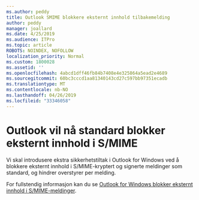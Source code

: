 ```yaml
---
ms.author: peddy
title: Outlook SMIME blokkere eksternt innhold tilbakemelding
author: peddy
manager: joallard
ms.date: 4/25/2019
ms.audience: ITPro
ms.topic: article
ROBOTS: NOINDEX, NOFOLLOW
localization_priority: Normal
ms.custom: 1800028
ms.assetid: ''
ms.openlocfilehash: 4abcd1dff46fb84b7408e4e325864a5ead2e4689
ms.sourcegitcommit: 60bc3cccd1aa81340143cd27c597bb97351ecadb
ms.translationtype: MT
ms.contentlocale: nb-NO
ms.lasthandoff: 04/26/2019
ms.locfileid: "33346058"
---
```

# <a name="outlook-will-now-default-block-external-content-in-smime"></a>Outlook vil nå standard blokker eksternt innhold i S/MIME
Vi skal introdusere ekstra sikkerhetstiltak i Outlook for Windows ved å blokkere eksternt innhold i S/MIME-kryptert og signerte meldinger som standard, og hindrer overstyrer per melding.

For fullstendig informasjon kan du se [Outlook for Windows blokker eksternt innhold i S/MIME-meldinger](https://support.office.com/article/2d3a4af1-fe41-475f-a888-fc7b997d112e). 